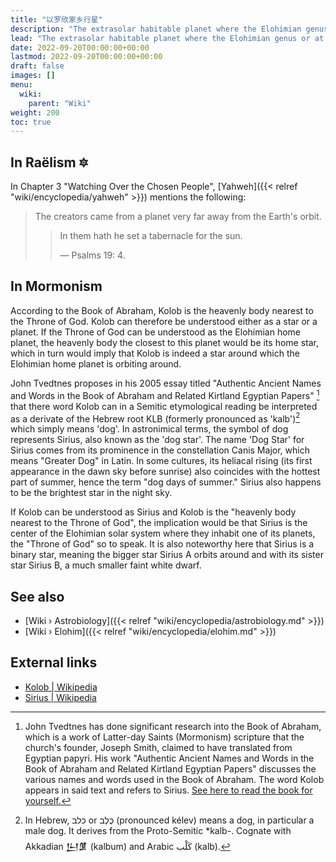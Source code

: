 ```yaml
---
title: "以罗欣家乡行星"
description: "The extrasolar habitable planet where the Elohimian genus or at least the its civilization is originates from. This planet is allegedly roughly 1 lightyear away from Earth and thus to be located within the Milky Way galaxy."
lead: "The extrasolar habitable planet where the Elohimian genus or at least the its civilization is originates from. This planet is allegedly roughly 1 lightyear away from Earth and thus to be located within the Milky Way galaxy."
date: 2022-09-20T00:00:00+00:00
lastmod: 2022-09-20T00:00:00+00:00
draft: false
images: []
menu:
  wiki:
    parent: "Wiki"
weight: 200
toc: true
---
```


## In Raëlism 🔯

In Chapter 3 "Watching Over the Chosen People", [Yahweh]({{< relref "wiki/encyclopedia/yahweh" >}}) mentions the following:

> The creators came from a planet very far away from the Earth's orbit.
>
>> In them hath he set a tabernacle for the sun.
>>
>> — Psalms 19: 4.

## In Mormonism

According to the Book of Abraham, Kolob is the heavenly body nearest to the Throne of God. Kolob can therefore be understood either as a star or a planet. If the Throne of God can be understood as the Elohimian home planet, the heavenly body the closest to this planet would be its home star, which in turn would imply that Kolob is indeed a star around which the Elohimian home planet is orbiting around.

John Tvedtnes proposes in his 2005 essay titled "Authentic Ancient Names and Words in the Book of Abraham and Related Kirtland Egyptian Papers" [^1]  that there word Kolob can in a Semitic etymological reading be interpreted as a derivate of the Hebrew root KLB (formerly pronounced as 'kalb')[^2] which simply means 'dog'. In astronimical terms, the symbol of dog represents Sirius, also known as the 'dog star'. The name 'Dog Star' for Sirius comes from its prominence in the constellation Canis Major, which means "Greater Dog" in Latin. In some cultures, its heliacal rising (its first appearance in the dawn sky before sunrise) also coincides with the hottest part of summer, hence the term "dog days of summer." Sirius also happens to be the brightest star in the night sky.

If Kolob can be understood as Sirius and Kolob is the "heavenly body nearest to the Throne of God", the implication would be that Sirius is the center of the Elohimian solar system where they inhabit one of its planets, the "Throne of God" so to speak. It is also noteworthy here that Sirius is a binary star, meaning the bigger star Sirius A orbits around and with its sister star Sirius B, a much smaller faint white dwarf.

[^1]: John Tvedtnes has done significant research into the Book of Abraham, which is a work of Latter-day Saints (Mormonism) scripture that the church's founder, Joseph Smith, claimed to have translated from Egyptian papyri. His work "Authentic Ancient Names and Words in the Book of Abraham and Related Kirtland Egyptian Papers" discusses the various names and words used in the Book of Abraham. The word Kolob appears in said text and refers to Sirius. [See here to read the book for yourself.](https://www.fairlatterdaysaints.org/wp-content/uploads/2011/11/2005-John-Tvedtnes.pdf)

[^2]: In Hebrew, כלב or כֶּלֶב (pronounced kélev) means a dog, in particular a male dog. It derives from the Proto-Semitic *kalb-. Cognate with Akkadian 𒌨𒂠 (kalbum) and Arabic كَلْب (kalb).

## See also

- [Wiki › Astrobiology]({{< relref "wiki/encyclopedia/astrobiology.md" >}})
- [Wiki › Elohim]({{< relref "wiki/encyclopedia/elohim.md" >}})

## External links

- [Kolob | Wikipedia](https://en.wikipedia.org/wiki/Kolob)
- [Sirius | Wikipedia](https://en.wikipedia.org/wiki/Sirius)
